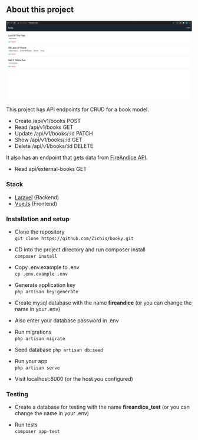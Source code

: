 ## About this project

![project screenshot](project_screenshot.png)

This project has API endpoints for CRUD for a book model. 
- Create /api/v1/books POST
- Read /api/v1/books GET
- Update /api/v1/books/:id PATCH
- Show /api/v1/books/:id GET
- Delete /api/v1/books/:id DELETE

It also has an endpoint that gets data from [FireAndIce API](https://anapioficeandfire.com/).
- Read api/external-books GET

### Stack
- [Laravel](https://laravel.com/) (Backend)
- [VueJs](https://vuejs.org/) (Frontend)

### Installation and setup
- Clone the repository  
`git clone https://github.com/Zichis/booky.git`

- CD into the project directory and run composer install  
`composer install`

- Copy .env.example to .env  
`cp .env.example .env`

- Generate application key  
`php artisan key:generate`

- Create mysql database with the name **fireandice** (or you can change the name in your .env)

- Also enter your database password in .env

- Run migrations  
`php artisan migrate`

- Seed database
`php artisan db:seed`

- Run your app  
`php artisan serve`

- Visit localhost:8000 (or the host you configured)

### Testing
- Create a database for testing with the name **fireandice_test** (or you can change the name in your .env)

- Run tests  
`composer app-test`
